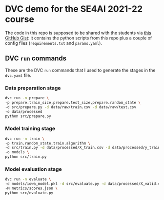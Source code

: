 # DVC demo for the SE4AI 2021-22 course

The code in this repo is supposed to be shared with the students via [this GitHub Gist](https://gist.github.com/louieQ/55c9845fa131a5defd359999afeba0fa):
it contains the python scripts from this repo plus a couple of config files
(`requirements.txt` and `params.yaml`).

## DVC `run` commands

These are the DVC `run` commands that I used to generate the stages in the `dvc.yaml` file.

### Data preparation stage

```bash
dvc run -n prepare \
-p prepare.train_size,prepare.test_size,prepare.random_state \
-d src/prepare.py -d data/raw/train.csv -d data/raw/test.csv
-o data/processed
python src/prepare.py
```

### Model training stage

```bash
dvc run -n train \
-p train.random_state,train.algorithm \
-d src/train.py -d data/processed/X_train.csv -d data/processed/y_train.csv \
-o models \
python src/train.py
```

### Model evaluation stage

```bash
dvc run -n evaluate \
-d models/iowa_model.pkl -d src/evaluate.py -d data/processed/X_valid.csv -d data/processed/y_valid.csv \
-M metrics/scores.json \
python src/evaluate.py
```